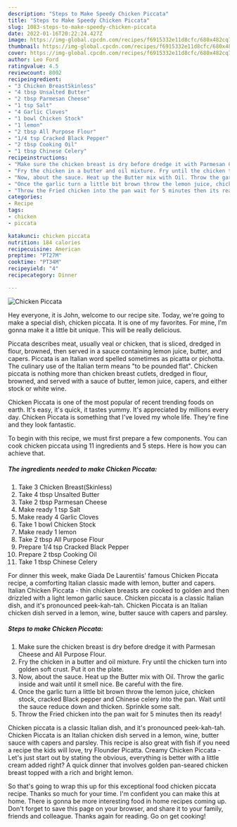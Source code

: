 ```yaml
---
description: "Steps to Make Speedy Chicken Piccata"
title: "Steps to Make Speedy Chicken Piccata"
slug: 1083-steps-to-make-speedy-chicken-piccata
date: 2022-01-16T20:22:24.427Z
image: https://img-global.cpcdn.com/recipes/f6915332e11d8cfc/680x482cq70/chicken-piccata-recipe-main-photo.jpg
thumbnail: https://img-global.cpcdn.com/recipes/f6915332e11d8cfc/680x482cq70/chicken-piccata-recipe-main-photo.jpg
cover: https://img-global.cpcdn.com/recipes/f6915332e11d8cfc/680x482cq70/chicken-piccata-recipe-main-photo.jpg
author: Leo Ford
ratingvalue: 4.5
reviewcount: 8002
recipeingredient:
- "3 Chicken BreastSkinless"
- "4 tbsp Unsalted Butter"
- "2 tbsp Parmesan Cheese"
- "1 tsp Salt"
- "4 Garlic Cloves"
- "1 bowl Chicken Stock"
- "1 lemon"
- "2 tbsp All Purpose Flour"
- "1/4 tsp Cracked Black Pepper"
- "2 tbsp Cooking Oil"
- "1 tbsp Chinese Celery"
recipeinstructions:
- "Make sure the chicken breast is dry before dredge it with Parmesan Cheese and All Purpose Flour."
- "Fry the chicken in a butter and oil mixture. Fry until the chicken turn into golden soft crust. Put it on the plate."
- "Now, about the sauce. Heat up the Butter mix with Oil. Throw the garlic inside and wait until it smell nice. Be careful with the fire."
- "Once the garlic turn a little bit brown throw the lemon juice, chicken stock, cracked Black pepper and Chinese celery into the pan. Wait until the sauce reduce down and thicken. Sprinkle some salt."
- "Throw the Fried chicken into the pan wait for 5 minutes then its ready!"
categories:
- Recipe
tags:
- chicken
- piccata

katakunci: chicken piccata 
nutrition: 184 calories
recipecuisine: American
preptime: "PT27M"
cooktime: "PT34M"
recipeyield: "4"
recipecategory: Dinner

---
```



![Chicken Piccata](https://img-global.cpcdn.com/recipes/f6915332e11d8cfc/680x482cq70/chicken-piccata-recipe-main-photo.jpg)

Hey everyone, it is John, welcome to our recipe site. Today, we're going to make a special dish, chicken piccata. It is one of my favorites. For mine, I'm gonna make it a little bit unique. This will be really delicious.

Piccata describes meat, usually veal or chicken, that is sliced, dredged in flour, browned, then served in a sauce containing lemon juice, butter, and capers. Piccata is an Italian word spelled sometimes as picatta or pichotta. The culinary use of the Italian term means &#34;to be pounded flat&#34;. Chicken piccata is nothing more than chicken breast cutlets, dredged in flour, browned, and served with a sauce of butter, lemon juice, capers, and either stock or white wine.

Chicken Piccata is one of the most popular of recent trending foods on earth. It's easy, it's quick, it tastes yummy. It's appreciated by millions every day. Chicken Piccata is something that I've loved my whole life. They're fine and they look fantastic.


To begin with this recipe, we must first prepare a few components. You can cook chicken piccata using 11 ingredients and 5 steps. Here is how you can achieve that.

<!--inarticleads1-->

##### The ingredients needed to make Chicken Piccata:

1. Take 3 Chicken Breast(Skinless)
1. Take 4 tbsp Unsalted Butter
1. Take 2 tbsp Parmesan Cheese
1. Make ready 1 tsp Salt
1. Make ready 4 Garlic Cloves
1. Take 1 bowl Chicken Stock
1. Make ready 1 lemon
1. Take 2 tbsp All Purpose Flour
1. Prepare 1/4 tsp Cracked Black Pepper
1. Prepare 2 tbsp Cooking Oil
1. Take 1 tbsp Chinese Celery


For dinner this week, make Giada De Laurentiis&#39; famous Chicken Piccata recipe, a comforting Italian classic made with lemon, butter and capers. Italian Chicken Piccata - thin chicken breasts are cooked to golden and then drizzled with a light lemon garlic sauce. Chicken piccata is a classic Italian dish, and it&#39;s pronounced peek-kah-tah. Chicken Piccata is an Italian chicken dish served in a lemon, wine, butter sauce with capers and parsley. 

<!--inarticleads2-->

##### Steps to make Chicken Piccata:

1. Make sure the chicken breast is dry before dredge it with Parmesan Cheese and All Purpose Flour.
1. Fry the chicken in a butter and oil mixture. Fry until the chicken turn into golden soft crust. Put it on the plate.
1. Now, about the sauce. Heat up the Butter mix with Oil. Throw the garlic inside and wait until it smell nice. Be careful with the fire.
1. Once the garlic turn a little bit brown throw the lemon juice, chicken stock, cracked Black pepper and Chinese celery into the pan. Wait until the sauce reduce down and thicken. Sprinkle some salt.
1. Throw the Fried chicken into the pan wait for 5 minutes then its ready!


Chicken piccata is a classic Italian dish, and it&#39;s pronounced peek-kah-tah. Chicken Piccata is an Italian chicken dish served in a lemon, wine, butter sauce with capers and parsley. This recipe is also great with fish if you need a recipe the kids will love, try Flounder Picatta. Creamy Chicken Piccata - Let&#39;s just start out by stating the obvious, everything is better with a little cream added right? A quick dinner that involves golden pan-seared chicken breast topped with a rich and bright lemon. 

So that's going to wrap this up for this exceptional food chicken piccata recipe. Thanks so much for your time. I'm confident you can make this at home. There is gonna be more interesting food in home recipes coming up. Don't forget to save this page on your browser, and share it to your family, friends and colleague. Thanks again for reading. Go on get cooking!

